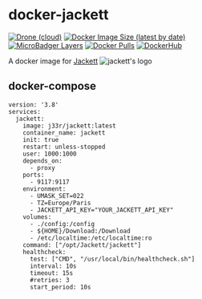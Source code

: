 # docker-jackett
[![Drone (cloud)](https://img.shields.io/drone/build/jee-r/docker-jackett?style=flat-square)](https://cloud.drone.io/jee-r/docker-jackett)
[![Docker Image Size (latest by date)](https://img.shields.io/docker/image-size/j33r/jackett?style=flat-square)](https://microbadger.com/images/j33r/jackett)
[![MicroBadger Layers](https://img.shields.io/microbadger/layers/j33r/jackett?style=flat-square)](https://microbadger.com/images/j33r/jackett)
[![Docker Pulls](https://img.shields.io/docker/pulls/j33r/jackett?style=flat-square)](https://hub.docker.com/r/j33r/jackett)
[![DockerHub](https://img.shields.io/badge/Dockerhub-j33r/jackett-%232496ED?logo=docker&style=flat-square)](https://hub.docker.com/r/j33r/jackett)

A docker image for [Jackett](https://github.com/Jackett/Jackett) ![jackett's logo](https://raw.githubusercontent.com/Jackett/Jackett/master/src/Jackett.Common/Content/apple-touch-icon-57x57.png)

## docker-compose

```
version: '3.8'
services:
  jackett:
    image: j33r/jackett:latest
    container_name: jackett
    init: true
    restart: unless-stopped
    user: 1000:1000
    depends_on:
      - proxy
    ports:
      - 9117:9117
    environment:
      - UMASK_SET=022
      - TZ=Europe/Paris
      - JACKETT_API_KEY="YOUR_JACKETT_API_KEY"
    volumes:
      - ./config:/config
      - ${HOME}/Download:/Download
      - /etc/localtime:/etc/localtime:ro
    command: ["/opt/Jackett/jackett"]
    healthcheck:
      test: ["CMD", "/usr/local/bin/healthcheck.sh"]
      interval: 10s
      timeout: 15s
      #retries: 3
      start_period: 10s
```
